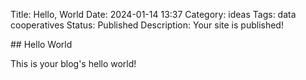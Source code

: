 Title: Hello, World
Date: 2024-01-14 13:37
Category: ideas
Tags: data cooperatives
Status: Published
Description: Your site is published!

<section markdown="1">
## Hello World

This is your blog's hello world!
</section>

